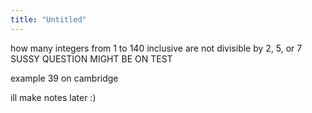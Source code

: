 ```yaml
---
title: "Untitled"
---
```


how many integers from 1 to 140 inclusive are not divisible by 2, 5, or 7
SUSSY QUESTION MIGHT BE ON TEST

example 39 on cambridge

ill make notes later :)